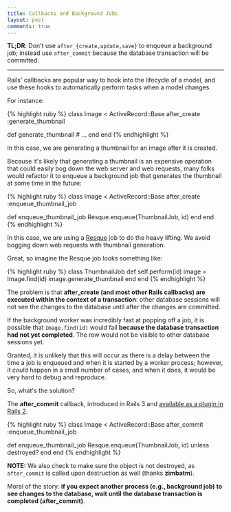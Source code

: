 ```yaml
---
title: Callbacks and Background Jobs
layout: post
comments: true
---
```


**TL;DR**: Don't use `after_{create,update,save}` to enqueue a background
job; instead use `after_commit` because the database transaction will
be committed.

---------

Rails' callbacks are popular way to hook into the lifecycle of a model, and use
these hooks to automatically perform tasks when a model changes.

For instance:

{% highlight ruby %}
class Image < ActiveRecord::Base
  after_create :generate_thumbnail

  def generate_thumbnail
    # ...
  end
end
{% endhighlight %}

In this case, we are generating a thumbnail for an image after it is
created.

Because it's likely that generating a thumbnail is an expensive
operation that could easily bog down the web server and web requests,
many folks would refactor it to enqueue a background job that generates
the thumbnail at some time in the future:

{% highlight ruby %}
class Image < ActiveRecord::Base
  after_create :enqueue_thumbnail_job

  def enqueue_thumbnail_job
    Resque.enqueue(ThumbnailJob, id)
  end
end
{% endhighlight %}

In this case, we are using a [Resque](https://github.com/defunkt/resque)
job to do the heavy lifting. We avoid bogging down web requests with
thumbnail generation.

Great, so imagine the Resque job looks something like:

{% highlight ruby %}
class ThumbnailJob
  def self.perform(id)
    image = Image.find(id)
    image.generate_thumbnail
  end
end
{% endhighlight %}

The problem is that **after_create (and most other Rails callbacks) are
executed within the context of a transaction**: other database sessions
will not see the changes to the database until after the changes are
committed.

If the background worker was incredibly fast at popping off a job, it is
possible that `Image.find(id)` would fail **because the database
transaction had not yet completed**. The row would not be visible to
other database sessions yet.

Granted, it is unlikely that this will occur as there is a delay
between the time a job is enqueued and when it is started by a worker
process; however, it *could* happen in a small number of cases, and
when it does, it would be very hard to debug and reproduce.

So, what's the solution?

The **after_commit** callback, introduced in Rails 3 and [available as a
plugin in Rails 2](https://rubygems.org/gems/after_commit).

{% highlight ruby %}
class Image < ActiveRecord::Base
  after_commit :enqueue_thumbnail_job

  def enqueue_thumbnail_job
    Resque.enqueue(ThumbnailJob, id) unless destroyed?
  end
end
{% endhighlight %}

**NOTE:** We also check to make sure the object is not destroyed, as
`after_commit` is called upon destruction as well (thanks **zimbatm**).

Moral of the story: **if you expect another process (e.g., background
job) to see changes to the database, wait until the database transaction
is completed (after_commit)**.
